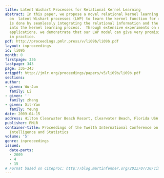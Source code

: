 ```yaml
---
title: Latent Wishart Processes for Relational Kernel Learning
abstract: In this paper, we propose a novel relational kernel learning model based
  on  latent Wishart processes (LWP) to learn the kernel function for relational data.  This
  is done by seamlessly integrating the relational information and the input attributes
  into the kernel learning process.  Through extensive experiments on diverse real-world
  applications, we demonstrate that our LWP model can give very promising performance
  in practice.
pdf: http://proceedings.pmlr.press/v/li09b/li09b.pdf
layout: inproceedings
id: li09b
month: 0
firstpage: 336
lastpage: 343
page: 336-343
origpdf: http://jmlr.org/proceedings/papers/v5/li09b/li09b.pdf
sections: 
author:
- given: Wu-Jun
  family: Li
- given: ''
  family: zhang
- given: Dit-Yan
  family: Yeung
date: 2009-04-15
address: Hilton Clearwater Beach Resort, Clearwater Beach, Florida USA
publisher: PMLR
container-title: Proceedings of the Twelth International Conference on Artificial
  Intelligence and Statistics
volume: '5'
genre: inproceedings
issued:
  date-parts:
  - 2009
  - 4
  - 15
# Format based on citeproc: http://blog.martinfenner.org/2013/07/30/citeproc-yaml-for-bibliographies/
---
```

